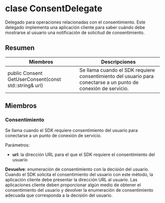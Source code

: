# <a name="class-consentdelegate"></a>clase ConsentDelegate 
Delegado para operaciones relacionadas con el consentimiento.
Este delegado implementa una aplicación cliente para saber cuándo debe mostrarse al usuario una notificación de solicitud de consentimiento.
  
## <a name="summary"></a>Resumen
 Miembros                        | Descripciones                                
--------------------------------|---------------------------------------------
 public Consent GetUserConsent(const std::string& url)  |  Se llama cuando el SDK requiere consentimiento del usuario para conectarse a un punto de conexión de servicio.
  
## <a name="members"></a>Miembros
  
### <a name="consent"></a>Consentimiento
Se llama cuando el SDK requiere consentimiento del usuario para conectarse a un punto de conexión de servicio.

Parámetros:  
* **url**: la dirección URL para el que el SDK requiere el consentimiento del usuario



  
**Devuelve**: enumeración de consentimiento con la decisión del usuario.
Cuando el SDK solicita el consentimiento del usuario con este método, la aplicación cliente debe presentar la dirección URL al usuario. Las aplicaciones cliente deben proporcionar algún medio de obtener el consentimiento del usuario y devolver la enumeración de consentimiento adecuada que corresponda a la decisión del usuario.